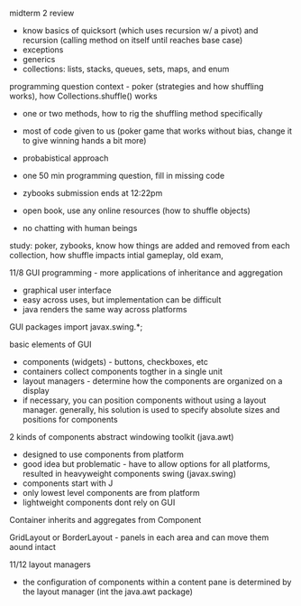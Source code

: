 midterm 2 review
- know basics of quicksort (which uses recursion w/ a pivot) and recursion (calling method on itself until reaches base case)
- exceptions 
- generics
- collections: lists, stacks, queues, sets, maps, and enum

programming question context - poker (strategies and how shuffling works), how Collections.shuffle() works
- one or two methods, how to rig the shuffling method specifically
- most of code given to us (poker game that works without bias, change it to give winning hands a bit more)
- probabistical approach

- one 50 min programming question, fill in missing code
- zybooks submission ends at 12:22pm
- open book, use any online resources (how to shuffle objects)
- no chatting with human beings

study: poker, zybooks, know how things are added and removed from each collection, how shuffle impacts intial gameplay, old exam,


11/8
GUI programming - more applications of inheritance and aggregation
- graphical user interface
- easy across uses, but implementation can be difficult
- java renders the same way across platforms

GUI packages
import javax.swing.*;

basic elements of GUI
- components (widgets) - buttons, checkboxes, etc
-   containers collect components togther in a single unit
- layout managers - determine how the components are organized on a display
-   if necessary, you can position components without using a layout manager. generally, his solution is used to specify absolute sizes and positions for components

2 kinds of components
abstract windowing toolkit (java.awt)
- designed to use components from platform
- good idea but problematic - have to allow options for all platforms, resulted in heavyweight components
swing (javax.swing)
- components start with J
- only lowest level components are from platform
- lightweight components dont rely on GUI

Container inherits and aggregates from Component

GridLayout or BorderLayout - panels in each area and can move them aound intact

11/12
layout managers
- the configuration of components within a content pane is determined by the layout manager (int the java.awt package)
